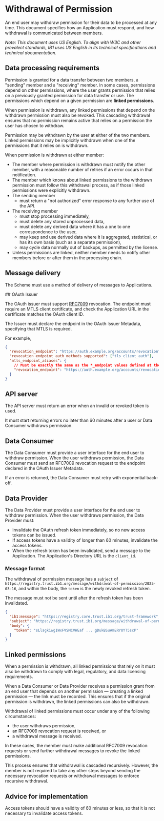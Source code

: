 # Withdrawal of Permission

An end user may withdraw permission for their data to be processed at any time. This document specifies how an Application must respond, and how withdrawal is communicated between members.

_Note: This document uses US English. To align with W3C and other prevalent standards, IB1 uses US English in its technical specifications and technical documentation._


## Data processing requirements

Permission is granted for a data transfer between two members, a "sending" member and a "receiving" member. In some cases, permissions depend on other permissions, where the user grants permission that relies on a previously granted permission for data transfer or use. The permissions which depend on a given permission are **linked permissions**.

When permission is withdrawn, any linked permissions that depend on the withdrawn permission must also be revoked. This cascading withdrawal ensures that no permission remains active that relies on a permission the user has chosen to withdraw.

Permission may be withdrawn by the user at either of the two members. Linked permissions may be implicitly withdrawn when one of the permissions that it relies on is withdrawn.

When permission is withdrawn at either member:

 * The member where permission is withdrawn must notify the other member, with a reasonable number of retries if an error occurs in that notification.
 * The member which knows about linked permissions to the withdrawn permission must follow this withdrawal process, as if those linked permissions were explicitly withdrawn.
 * The sending member
    * must return a "not authorized" error response to any further use of the API.
 * The receiving member
    * must stop processing immediately,
    * must delete any stored unprocessed data,
    * must delete any derived data where it has a one to one correspondence to the user,
    * may keep and use derived data where it is aggregated, statistical, or has its own basis (such as a separate permission),
    * may cycle data normally out of backups, as permitted by the license.
 * Unless permissions are linked, neither member needs to notify other members before or after them in the processing chain.


## Message delivery

The Scheme must use a method of delivery of messages to Applications.


## OAuth Issuer

The OAuth issuer must support [RFC7009](https://www.rfc-editor.org/rfc/rfc7009) revocation. The endpoint must require an MTLS client certificate, and check the Application URL in the certificate matches the OAuth client ID.

The Issuer must declare the endpoint in the OAuth Issuer Metadata, specifying that MTLS is required.

For example,

``` json
{
  "revocation_endpoint": "https://auth.example.org/accounts/revocation",
  "revocation_endpoint_auth_methods_supported": ["tls_client_auth"],
  "mtls_endpoint_aliases": {
    // Must be exactly the same as the *_endpoint values defined at the top level
    "revocation_endpoint": "https://auth.example.org/accounts/revocation"
  }
}
```

## API server

The API server must return an error when an invalid or revoked token is used.

It must start returning errors no later than 60 minutes after a user or Data Consumer withdraws permission.


## Data Consumer

The Data Consumer must provide a user interface for the end user to withdraw permission. When the user withdraws permission, the Data Consumer must send an RFC7009 revocation request to the endpoint declared in the OAuth Issuer Metadata.

If an error is returned, the Data Consumer must retry with exponential back-off.


## Data Provider

The Data Provider must provide a user interface for the end user to withdraw permission. When the user withdraws permission, the Data Provider must:

 * Invalidate the OAuth refresh token immediately, so no new access tokens can be issued.
 * If access tokens have a validity of longer than 60 minutes, invalidate the access tokens.
 * When the refresh token has been invalidated, send a message to the Application. The Application's Directory URL is the `client_id`.

### Message format

The withdrawal of permission message has a `subject` of `https://registry.trust.ib1.org/message/withdrawal-of-permission/2025-03-16`, and within the body, the `token` is the newly revoked refresh token.

The message must not be sent until after the refresh token has been invalidated.

```json
{
  "ib1:message": "https://registry.core.trust.ib1.org/trust-framework",
  "subject": "https://registry.trust.ib1.org/message/withdrawal-of-permission/2025-03-16",
  "body": {
    "token": "sLlsgkiwgIWxFVSMCVWEaf ... gDukBSuAmERrUYT5scP"
  }
}
```


## Linked permissions

When a permission is withdrawn, all linked permissions that rely on it must also be withdrawn to comply with legal, regulatory, and data licensing requirements.

When a Data Consumer or Data Provider receives a permission grant from an end user that depends on another permission — creating a linked permission — the link must be recorded. This ensures that if the original permission is withdrawn, the linked permissions can also be withdrawn.

Withdrawal of linked permissions must occur under any of the following circumstances:

 * the user withdraws permission,
 * an RFC7009 revocation request is received, or
 * a withdrawal message is received.

In these cases, the member must make additional RFC7009 revocation requests or send further withdrawal messages to revoke the linked permissions.

This process ensures that withdrawal is cascaded recursively. However, the member is not required to take any other steps beyond sending the necessary revocation requests or withdrawal messages to enforce recursive withdrawal.


## Advice for implementation

Access tokens should have a validity of 60 minutes or less, so that it is not necessary to invalidate access tokens.

